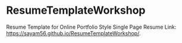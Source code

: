 # ResumeTemplateWorkshop
Resume Template for Online Portfolio Style Single Page Resume
Link: https://sayam56.github.io/ResumeTemplateWorkshop/.
